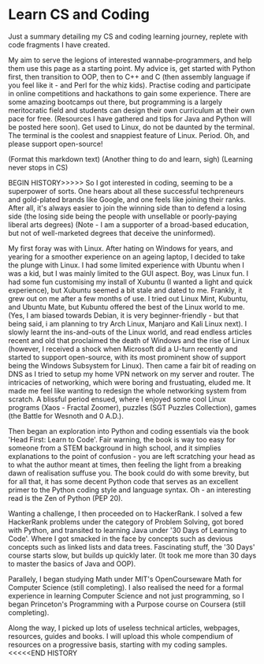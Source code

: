 # Learn CS and Coding

Just a summary detailing my CS and coding learning journey, replete with code fragments I have created.

My aim to serve the legions of interested wannabe-programmers, and help them use this page as a starting point.
My advice is, get started with Python first, then transition to OOP, then to C++ and C (then assembly language if you feel like it - and Perl for the whiz kids).
Practise coding and participate in online competitions and hackathons to gain some experience.
There are some amazing bootcamps out there, but programming is a largely meritocratic field and students can design their own curriculum at their own pace for free. (Resources I have gathered and tips for Java and Python will be posted here soon).
Get used to Linux, do not be daunted by the terminal. The terminal is the coolest and snappiest feature of Linux. Period.
Oh, and please support open-source!

(Format this markdown text) (Another thing to do and learn, sigh) (Learning never stops in CS)

BEGIN HISTORY>>>>>
So I got interested in coding, seeming to be a superpower of sorts. One hears about all these successful techpreneurs and gold-plated brands like Google, and one feels like joining their ranks. After all, it's always easier to join the winning side than to defend a losing side (the losing side being the people with unsellable or poorly-paying liberal arts degrees) (Note - I am a supporter of a broad-based education, but not of well-marketed degrees that deceive the uninformed). 

My first foray was with Linux. After hating on Windows for years, and yearing for a smoother experience on an ageing laptop, I decided to take the plunge with Linux. I had some limited experience with Ubuntu when I was a kid, but I was mainly limited to the GUI aspect. Boy, was Linux fun. I had some fun customising my install of Xubuntu (I wanted a light and quick experience), but Xubuntu seemed a bit stale and dated to me. Frankly, it grew out on me after a few months of use. I tried out Linux Mint, Kubuntu, and Ubuntu Mate, but Kubuntu offered the best of the Linux world to me. (Yes, I am biased towards Debian, it is very beginner-friendly - but that being said, i am planning to try Arch Linux, Manjaro and Kali Linux next). I slowly learnt the ins-and-outs of the Linux world, and read endless articles recent and old that proclaimed the death of Windows and the rise of Linux (however, I received a shock when Microsoft did a U-turn recently and started to support open-source, with its most prominent show of support being the Windows Subsystem for Linux). Then came a fair bit of reading on DNS as I tried to setup my home VPN network on my server and router. The intricacies of networking, which were boring and frustuating, eluded me. It made me feel like wanting to redesign the whole networking system from scratch. A blissful period ensued, where I enjoyed some cool Linux programs (Xaos - Fractal Zoomer), puzzles (SGT Puzzles Collection), games (the Battle for Wesnoth and 0 A.D.).

Then began an exploration into Python and coding essentials via the book 'Head First: Learn to Code'. Fair warning, the book is way too easy for someone from a STEM background in high school, and it simplies explanations to the point of confusion - you are left scratching your head as to what the author meant at times, then feeling the light from a breaking dawn of realisation suffuse you. The book could do with some brevity, but for all that, it has some decent Python code that serves as an excellent primer to the Python coding style and language syntax. Oh - an interesting read is the Zen of Python (PEP 20).

Wanting a challenge, I then proceeded on to HackerRank. I solved a few HackerRank problems under the category of Problem Solving, got bored with Python, and transited to learning Java under '30 Days of Learning to Code'. Where I got smacked in the face by concepts such as devious concepts such as linked lists and data trees. Fascinating stuff, the '30 Days' course starts slow, but builds up quickly later. (It took me more than 30 days to master the basics of Java and OOP).

Parallely, I began studying Math under MIT's OpenCourseware Math for Computer Science (still completing). I also realised the need for a formal experience in learning Computer Science and not just programming, so I began Princeton's Programming with a Purpose course on Coursera (still completing).

Along the way, I picked up lots of useless technical articles, webpages, resources, guides and books. I will upload this whole compendium of resources on a progressive basis, starting with my coding samples.
<<<<<END HISTORY
